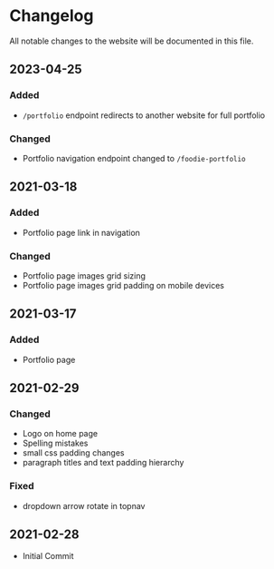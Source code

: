 # Changelog

All notable changes to the website will be documented in this file.

## 2023-04-25

### Added

- `/portfolio` endpoint redirects to another website for full portfolio

### Changed

- Portfolio navigation endpoint changed to `/foodie-portfolio`

## 2021-03-18

### Added

- Portfolio page link in navigation

### Changed

- Portfolio page images grid sizing
- Portfolio page images grid padding on mobile devices

## 2021-03-17

### Added

- Portfolio page

## 2021-02-29

### Changed

- Logo on home page
- Spelling mistakes
- small css padding changes
- paragraph titles and text padding hierarchy

### Fixed

- dropdown arrow rotate in topnav

## 2021-02-28

- Initial Commit
